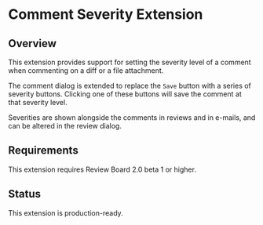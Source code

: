 Comment Severity Extension
==========================

Overview
--------

This extension provides support for setting the severity level of a comment
when commenting on a diff or a file attachment.

The comment dialog is extended to replace the `Save` button with a series
of severity buttons. Clicking one of these buttons will save the comment at
that severity level.

Severities are shown alongside the comments in reviews and in e-mails, and
can be altered in the review dialog.


Requirements
------------

This extension requires Review Board 2.0 beta 1 or higher.


Status
------

This extension is production-ready.
